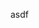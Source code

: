 <!DOCTYPE HTML>

<html>
  <head>
    <title> mand </title>
  </head>
  
  <body>
    <p> asdf </p>
  </body>
</html>

